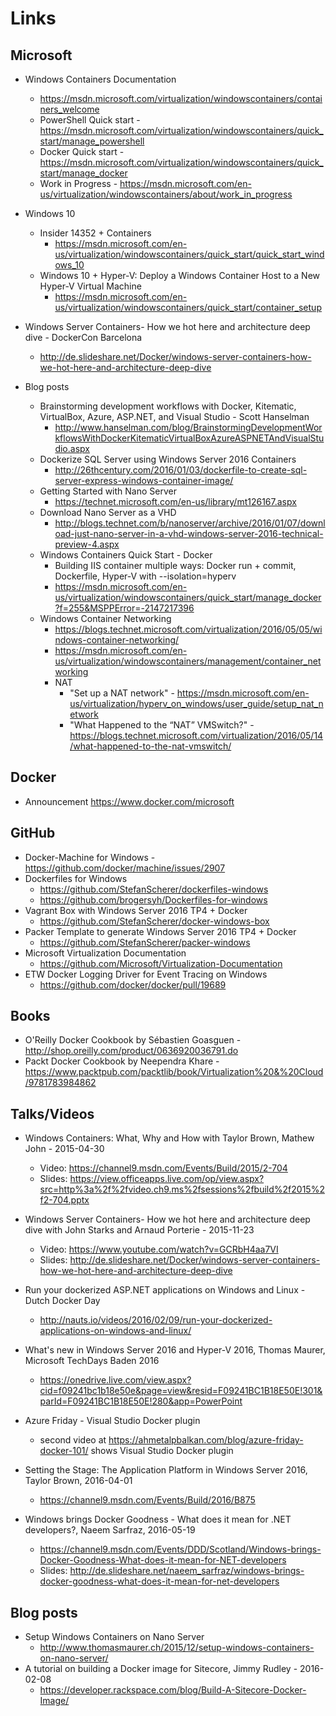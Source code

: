 # Links

## Microsoft

* Windows Containers Documentation
  * https://msdn.microsoft.com/virtualization/windowscontainers/containers_welcome
  * PowerShell Quick start - https://msdn.microsoft.com/virtualization/windowscontainers/quick_start/manage_powershell
  * Docker Quick start - https://msdn.microsoft.com/virtualization/windowscontainers/quick_start/manage_docker
  * Work in Progress - https://msdn.microsoft.com/en-us/virtualization/windowscontainers/about/work_in_progress

* Windows 10
  * Insider 14352 + Containers
    * https://msdn.microsoft.com/en-us/virtualization/windowscontainers/quick_start/quick_start_windows_10
  * Windows 10 + Hyper-V: Deploy a Windows Container Host to a New Hyper-V Virtual Machine
    * https://msdn.microsoft.com/en-us/virtualization/windowscontainers/quick_start/container_setup

* Windows Server Containers- How we hot here and architecture deep dive - DockerCon Barcelona
  * http://de.slideshare.net/Docker/windows-server-containers-how-we-hot-here-and-architecture-deep-dive

* Blog posts
  * Brainstorming development workflows with Docker, Kitematic, VirtualBox, Azure, ASP.NET, and Visual Studio - Scott Hanselman
    * http://www.hanselman.com/blog/BrainstormingDevelopmentWorkflowsWithDockerKitematicVirtualBoxAzureASPNETAndVisualStudio.aspx
  * Dockerize SQL Server using Windows Server 2016 Containers
    * http://26thcentury.com/2016/01/03/dockerfile-to-create-sql-server-express-windows-container-image/
  * Getting Started with Nano Server
    * https://technet.microsoft.com/en-us/library/mt126167.aspx
  * Download Nano Server as a VHD
    * http://blogs.technet.com/b/nanoserver/archive/2016/01/07/download-just-nano-server-in-a-vhd-windows-server-2016-technical-preview-4.aspx
  * Windows Containers Quick Start - Docker
    * Building IIS container multiple ways: Docker run + commit, Dockerfile, Hyper-V with --isolation=hyperv
    * https://msdn.microsoft.com/en-us/virtualization/windowscontainers/quick_start/manage_docker?f=255&MSPPError=-2147217396
  * Windows Container Networking
    * https://blogs.technet.microsoft.com/virtualization/2016/05/05/windows-container-networking/
    * https://msdn.microsoft.com/en-us/virtualization/windowscontainers/management/container_networking
    * NAT
      * "Set up a NAT network" - https://msdn.microsoft.com/en-us/virtualization/hyperv_on_windows/user_guide/setup_nat_network
      * "What Happened to the “NAT” VMSwitch?" - https://blogs.technet.microsoft.com/virtualization/2016/05/14/what-happened-to-the-nat-vmswitch/

## Docker
  * Announcement https://www.docker.com/microsoft

## GitHub
  * Docker-Machine for Windows - https://github.com/docker/machine/issues/2907
  * Dockerfiles for Windows
    * https://github.com/StefanScherer/dockerfiles-windows
    * https://github.com/brogersyh/Dockerfiles-for-windows
  * Vagrant Box with Windows Server 2016 TP4 + Docker
    * https://github.com/StefanScherer/docker-windows-box
  * Packer Template to generate Windows Server 2016 TP4 + Docker
    * https://github.com/StefanScherer/packer-windows
  * Microsoft Virtualization Documentation
    * https://github.com/Microsoft/Virtualization-Documentation
  * ETW Docker Logging Driver for Event Tracing on Windows
    * https://github.com/docker/docker/pull/19689

## Books
  * O'Reilly Docker Cookbook by Sébastien Goasguen - http://shop.oreilly.com/product/0636920036791.do
  * Packt Docker Cookbook by Neependra Khare - https://www.packtpub.com/packtlib/book/Virtualization%20&%20Cloud/9781783984862

## Talks/Videos
  * Windows Containers: What, Why and How with Taylor Brown, Mathew John - 2015-04-30 
    * Video: https://channel9.msdn.com/Events/Build/2015/2-704
    * Slides: https://view.officeapps.live.com/op/view.aspx?src=http%3a%2f%2fvideo.ch9.ms%2fsessions%2fbuild%2f2015%2f2-704.pptx
  * Windows Server Containers- How we hot here and architecture deep dive with John Starks and Arnaud Porterie - 2015-11-23
    * Video: https://www.youtube.com/watch?v=GCRbH4aa7VI
    * Slides: http://de.slideshare.net/Docker/windows-server-containers-how-we-hot-here-and-architecture-deep-dive

  * Run your dockerized ASP.NET applications on Windows and Linux - Dutch Docker Day
    * http://nauts.io/videos/2016/02/09/run-your-dockerized-applications-on-windows-and-linux/
 
  * What's new in Windows Server 2016 and Hyper-V 2016, Thomas Maurer, Microsoft TechDays Baden 2016
    * https://onedrive.live.com/view.aspx?cid=f09241bc1b18e50e&page=view&resid=F09241BC1B18E50E!301&parId=F09241BC1B18E50E!280&app=PowerPoint
  * Azure Friday - Visual Studio Docker plugin
    * second video at https://ahmetalpbalkan.com/blog/azure-friday-docker-101/ shows Visual Studio Docker plugin
  * Setting the Stage: The Application Platform in Windows Server 2016, Taylor Brown, 2016-04-01
    * https://channel9.msdn.com/Events/Build/2016/B875
  * Windows brings Docker Goodness - What does it mean for .NET developers?, Naeem Sarfraz, 2016-05-19
    * https://channel9.msdn.com/Events/DDD/Scotland/Windows-brings-Docker-Goodness-What-does-it-mean-for-NET-developers
    * Slides: http://de.slideshare.net/naeem_sarfraz/windows-brings-docker-goodness-what-does-it-mean-for-net-developers

## Blog posts
  * Setup Windows Containers on Nano Server
    * http://www.thomasmaurer.ch/2015/12/setup-windows-containers-on-nano-server/
  * A tutorial on building a Docker image for Sitecore, Jimmy Rudley - 2016-02-08
    * https://developer.rackspace.com/blog/Build-A-Sitecore-Docker-Image/
